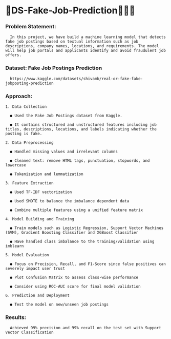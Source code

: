 # 🧰DS-Fake-Job-Prediction✍🏽📑

### Problem Statement:
    
      In this project, we have build a machine learning model that detects fake job postings based on textual information such as job descriptions, company names, locations, and requirements. The model will help job portals and applicants identify and avoid fraudulent job offers.

### Dataset: Fake Job Postings Prediction
      
      https://www.kaggle.com/datasets/shivamb/real-or-fake-fake-jobposting-prediction


### Approach:
    
    1. Data Collection
    
      ●	Used the Fake Job Postings dataset from Kaggle.
      
      ●	It contains structured and unstructured features including job titles, descriptions, locations, and labels indicating whether the posting is fake.
   
    2. Data Preprocessing
      
      ●	Handled missing values and irrelevant columns
      
      ●	Cleaned text: remove HTML tags, punctuation, stopwords, and lowercase
      
      ●	Tokenization and lemmatization
    
    3. Feature Extraction
      
      ●	Used TF-IDF vectorization

      ● Used SMOTE to balance the imbalance dependent data
      
      ●	Combine multiple features using a unified feature matrix
    
    4. Model Building and Training
      
      ●	Train models such as Logistic Regression, Support Vector Machines (SVM), Gradient Boosting Classifier and XGBoost Classifier
      
      ●	Have handled class imbalance to the training/validation using imblearn

    5. Model Evaluation
      
      ●	Focus on Precision, Recall, and F1-Score since false positives can severely impact user trust
      
      ●	Plot Confusion Matrix to assess class-wise performance
      
      ●	Consider using ROC-AUC score for final model validation
    
    6. Prediction and Deployment
      
      ●	Test the model on new/unseen job postings
      
### Results: 
      
      Achieved 99% precision and 99% recall on the test set with Support Vector Classification

